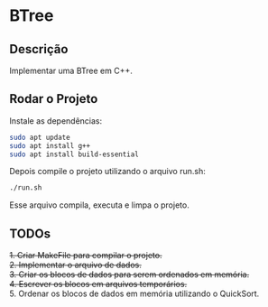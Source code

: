 # BTree

## Descrição
Implementar uma BTree em C++.

## Rodar o Projeto
Instale as dependências:
```bash
sudo apt update
sudo apt install g++
sudo apt install build-essential
```
Depois compile o projeto utilizando o arquivo run.sh:
```bash
./run.sh
```
Esse arquivo compila, executa e limpa o projeto.

## TODOs
~~1. Criar MakeFile para compilar o projeto.~~  
~~2. Implementar o arquivo de dados.~~  
~~3. Criar os blocos de dados para serem ordenados em memória.~~  
~~4. Escrever os blocos em arquivos temporários.~~  
5. Ordenar os blocos de dados em memória utilizando o QuickSort.
